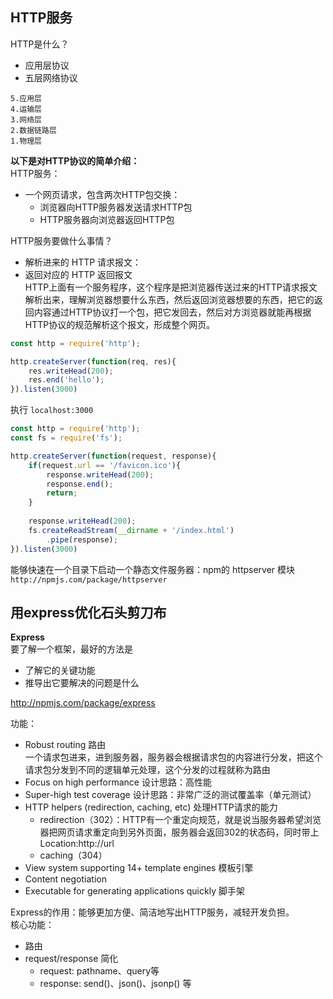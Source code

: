 ## HTTP服务   
HTTP是什么？
* 应用层协议
* 五层网络协议

```
5.应用层
4.运输层
3.网络层
2.数据链路层
1.物理层
```    
**以下是对HTTP协议的简单介绍：**   
HTTP服务：
* 一个网页请求，包含两次HTTP包交换：
    * 浏览器向HTTP服务器发送请求HTTP包
    * HTTP服务器向浏览器返回HTTP包    

HTTP服务要做什么事情？
* 解析进来的 HTTP 请求报文：
* 返回对应的 HTTP 返回报文   
HTTP上面有一个服务程序，这个程序是把浏览器传送过来的HTTP请求报文解析出来，理解浏览器想要什么东西，然后返回浏览器想要的东西，把它的返回内容通过HTTP协议打一个包，把它发回去，然后对方浏览器就能再根据HTTP协议的规范解析这个报文，形成整个网页。    

```javascript
const http = require('http');

http.createServer(function(req, res){
    res.writeHead(200);
    res.end('hello');
}).listen(3000)
```

执行 `localhost:3000`
```javascript
const http = require('http');
const fs = require('fs');

http.createServer(function(request, response){
    if(request.url == '/favicon.ico'){
        response.writeHead(200);
        response.end();
        return;
    }
    
    response.writeHead(200);
    fs.createReadStream(__dirname + '/index.html')
        .pipe(response);
}).listen(3000)
```
能够快速在一个目录下启动一个静态文件服务器：npm的 httpserver 模块  
`http://npmjs.com/package/httpserver`

## 用express优化石头剪刀布   
**Express**   
要了解一个框架，最好的方法是   
* 了解它的关键功能   
* 推导出它要解决的问题是什么    

http://npmjs.com/package/express

功能：
* Robust routing  路由   
一个请求包进来，进到服务器，服务器会根据请求包的内容进行分发，把这个请求包分发到不同的逻辑单元处理，这个分发的过程就称为路由
* Focus on high performance 设计思路：高性能
* Super-high test coverage 设计思路：非常广泛的测试覆盖率（单元测试）
* HTTP helpers (redirection, caching, etc) 处理HTTP请求的能力   
    * redirection（302）：HTTP有一个重定向规范，就是说当服务器希望浏览器把网页请求重定向到另外页面，服务器会返回302的状态码，同时带上Location:http://url
    * caching（304）
* View system supporting 14+ template engines 模板引擎
* Content negotiation
* Executable for generating applications quickly  脚手架

Express的作用：能够更加方便、简洁地写出HTTP服务，减轻开发负担。   
核心功能：   
* 路由
* request/response 简化
    * request: pathname、query等
    * response: send()、json()、jsonp() 等

